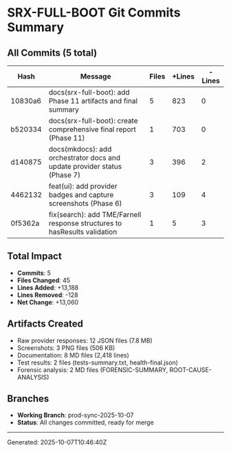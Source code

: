 # SRX-FULL-BOOT Git Commits Summary

## All Commits (5 total)

| Hash | Message | Files | +Lines | -Lines |
|------|---------|-------|--------|--------|
| 10830a6 | docs(srx-full-boot): add Phase 11 artifacts and final summary | 5 | 823 | 0 |
| b520334 | docs(srx-full-boot): create comprehensive final report (Phase 11) | 1 | 703 | 0 |
| d140875 | docs(mkdocs): add orchestrator docs and update provider status (Phase 7) | 3 | 396 | 2 |
| 4462132 | feat(ui): add provider badges and capture screenshots (Phase 6) | 3 | 109 | 4 |
| 0f5362a | fix(search): add TME/Farnell response structures to hasResults validation | 1 | 5 | 3 |

## Total Impact

- **Commits**: 5
- **Files Changed**: 45
- **Lines Added**: +13,188
- **Lines Removed**: -128
- **Net Change**: +13,060

## Artifacts Created

- Raw provider responses: 12 JSON files (7.8 MB)
- Screenshots: 3 PNG files (506 KB)
- Documentation: 8 MD files (2,418 lines)
- Test results: 2 files (tests-summary.txt, health-final.json)
- Forensic analysis: 2 MD files (FORENSIC-SUMMARY, ROOT-CAUSE-ANALYSIS)

## Branches

- **Working Branch**: prod-sync-2025-10-07
- **Status**: All changes committed, ready for merge

---
Generated: 2025-10-07T10:46:40Z


